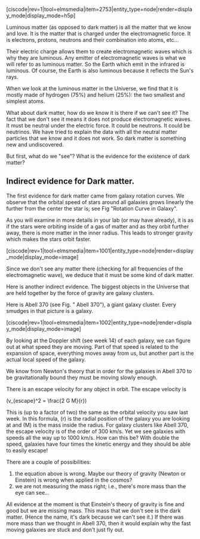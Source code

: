 [ciscode|rev=1|tool=elmsmedia|item=2753|entity_type=node|render=display_mode|display_mode=h5p]

Luminous matter (as opposed to dark matter) is all the matter that we know and love. It is the matter that is charged under the electromagnetic force. It is electrons, protons, neutrons and their combination into atoms, etc...

Their electric charge allows them to create electromagnetic waves which is why they are luminous. Any emitter of electromagnetic waves is what we will refer to as luminous matter. So the Earth which emit in the infrared is luminous. Of course, the Earth is also luminous because it reflects the Sun's rays.

When we look at the luminous matter in the Universe, we find that it is mostly made of hydrogen (75%) and helium (25%): the two smallest and simplest atoms.

What about dark matter, how do we know it is there if we can't see it? The fact that we don't see it means it does not produce electromagnetic waves. It must be neutral under the electric force. It could be neutrons. It could be neutrinos. We have tried to explain the data with all the neutral matter particles that we know and it does not work. So dark matter is something new and undiscovered.

But first, what do we "see"? What is the evidence for the existence of dark matter?

## Indirect evidence for Dark matter.

The first evidence for dark matter came from galaxy rotation curves.  We observe that the orbital speed of stars around all galaxies grows linearly the further from the center the star is; see Fig "Rotation Curve in Galaxy".  

As you will examine in more details in your lab (or may have already), it is as if the stars were orbiting inside of a gas of matter and as they orbit further away, there is more matter in the inner radius. This leads to stronger gravity which makes the stars orbit faster.

[ciscode|rev=1|tool=elmsmedia|item=1001|entity_type=node|render=display_mode|display_mode=image]

Since we don't see any matter there (checking for all frequencies of the electromagnetic wave), we deduce that it must be some kind of dark matter.

Here is another indirect evidence. The biggest objects in the Universe that are held together by the force of gravity are galaxy clusters.

Here is Abell 370 (see Fig. " Abell 370"), a giant galaxy cluster. Every smudges in that picture is a galaxy.

[ciscode|rev=1|tool=elmsmedia|item=1002|entity_type=node|render=display_mode|display_mode=image]

By looking at the Doppler shift (see week 14) of each galaxy, we can figure out at what speed they are moving. Part of that speed is related to the expansion of space, everything moves away from us, but another part is the actual local speed of the galaxy.

We know from Newton's theory that in order for the galaxies in Abell 370 to be gravitationally bound they must be moving slowly enough.

There is an escape velocity for any object in orbit. The escape velocity is

\(v_{escape}^2 = \frac{2 G M}{r}\)

This is (up to a factor of two) the same as the orbital velocity you saw last week. In this formula, \(r\) is the radial position of the galaxy you are looking at and \(M\) is the mass inside the radius. For galaxy clusters like Abell 370, the escape velocity is of the order of 300 km/s. Yet we see galaxies with speeds all the way up to 1000 km/s. How can this be? With double the speed, galaxies have four times the kinetic energy and they should be able to easily escape!

There are a couple of possibilities:

1. the equation above is wrong. Maybe our theory of gravity (Newton or Einstein) is wrong when applied in the cosmos?
2. we are not measuring the mass right; i.e., there's more mass than the eye can see...

All evidence at the moment is that Einstein's theory of gravity is fine and good but we are missing mass. This mass that we don't see is the dark matter. (Hence the name, it's dark because we can't see it.) If there was more mass than we thought in Abell 370, then it would explain why the fast moving galaxies are stuck and don't just fly out.